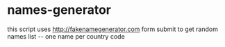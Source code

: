 # names-generator

this script uses http://fakenamegenerator.com form submit to get random names list -- one name per country code

